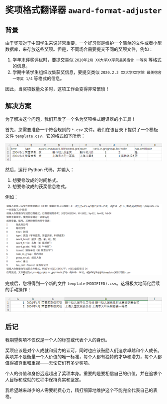 # 奖项格式翻译器 `award-format-adjuster`

## 背景

由于奖项对于中国学生来说非常重要，一个好习惯是维护一个简单的文件或者小型数据库，来存放这些奖项。但是，不同场合需要提交不同的奖项文件，例如：

1. 学年末评奖评优时，要提交类似 `2020年2月 XX大学XX学院最美宿舍 一等奖` 等格式的信息。
2. 学期中某学生组织收集获奖信息，要提交类似 `2020.2.3 XX大学XX学院 最美宿舍一等奖 1/4` 等格式的信息。

因此，当奖项数量众多时，这项工作会变得非常繁琐！

## 解决方案

为了解决这个问题，我们开发了一个名为奖项格式翻译器的小工具！

首先，您需要准备一个符合规则的 `*.csv` 文件。我们在该目录下提供了一个模板文件 `template.csv`，它的格式如下所示：

![template.csv](original_format.png)

然后，运行 Python 代码，并输入：

1. 想要修改成的时间格式。
2. 想要修改成的获奖信息格式。

例如：

![修改进行时](adjusting.png) 

完成后，您将得到一个新的文件 `template(MODIFIED).csv`。这将极大地简化后续的手动操作！

![template(MODIFIED).csv](adjusted_format.png) 

## 后记

我期望奖项不仅仅是一个人的标签或代表个人的身份。

奖项应该是对个人成就和努力的认可，同时也应该鼓励人们追求卓越和个人成长。奖项并不是衡量一个人价值的唯一标准，每个人都有独特的才华和潜力，每个人都值得被尊重和重视——无论它们有多少奖项。

个人的价值和身份远远超出了奖项本身。重要的是要相信自己的价值，并在追求个人目标和成就的过程中保持真实和坚定。

我希望越来越少的人需要耗费心力，精打细算地维护这个不能完全代表自己的表格。
